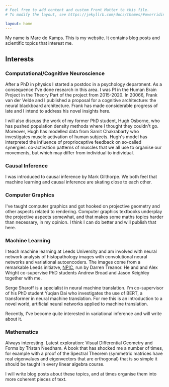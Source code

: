 ```yaml
---
# Feel free to add content and custom Front Matter to this file.
# To modify the layout, see https://jekyllrb.com/docs/themes/#overriding-theme-defaults

layout: home
---
```

My name is Marc de Kamps. This is my website. It contains blog posts and scientific topics that interest me.
## Interests
### Computational/Cognitive Neuroscience
After a PhD in physics I started a postdoc in a psychology department.  As a consequence I've done research in this area. I was PI in the Human Brain Project in the Theory Part of the project from 2015-2020. In 20066, Frank van der Velde and I published a proposal for a cognitive architecture: the neural blackboard architecture. Frank has made
considerable progress of late and I intend to address his novel insights here.

I will also discuss the work of my former PhD student, Hugh Osborne, who has pushed population density methods where I thought they couldn't go. Moreover, Hugh has modelled
data from Samit Chakrabarty who investigates muscle activation of human subjects. Hugh's model has interpreted the influence of proprioceptive feedback on so-called synergies:
co-activation patterns of muscles that we all use to organise our movements, but which may differ from individual to individual.

### Causal Inference
I was introduced to causal inference by Mark Gilthorpe. We both feel that machine learning and causal inference are skating close to each other.

### Computer Graphics
I've taught computer graphics and got hooked on projective geometry and other aspects related to rendering. Computer graphics textbooks underplay the projective aspects somewhat,
and that makes some maths topics harder than necessary, in my opinion. I think I can do better and will publish that here.

### Machine Learning

I teach machine learning at Leeds University and am involved with neural network analysis of  histopathology images with
convolutional neural networks and variational autoencoders.
The images come from a remarkable Leeds initiatve, [NPIC](https://npic.ac.uk), run by Darren Treanor. He and and Alex Wright co-supervise PhD students Andrew Broad and Jason Keighley together with me.

Serge Sharoff is a specialist in neural machine translation. I'm co-supervisor of his PhD student Yuqian Dai who investigates the use of BERT, a transformer in
neural machine translation. For me this is an introduction to a novel world, artificial neural networks applied to machine translation.

Recently, I've become quite interested in variational inference and will write about it.

### Mathematics

Always interesting. Latest exploration: Visual Differential Geometry and Forms by Tristan Needham. A book that has shocked me a number of times, for example with a proof of the
Spectral Theorem (symmetric matrices have real eigenvalues and eigenvectors that are orthogonal) that is so simple it should be taught in every linear algebra course.

I will write blog posts about these topics, and at times organise them into more coherent pieces of text.